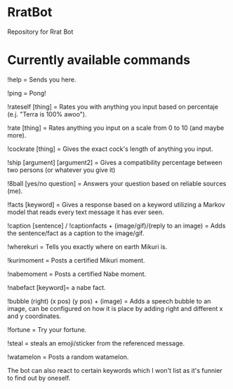 # RratBot
Repository for Rrat Bot

# Currently available commands
!help = Sends you here.

!ping = Pong!

!rateself [thing] = Rates you with anything you input based on percentaje (e.j. "Terra is 100% awoo").

!rate [thing] = Rates anything you input on a scale from 0 to 10 (and maybe more).

!cockrate [thing] = Gives the exact cock's length of anything you input.

!ship [argument] [argument2] = Gives a compatibility percentage between two persons (or whatever you give it)

!8ball [yes/no question] = Answers your question based on reliable sources (me).

!facts [keyword] = Gives a response based on a keyword utilizing a Markov model that reads every text
message it has ever seen.

!caption [sentence] / !captionfacts + (image/gif)/(reply to an image) = Adds the sentence/fact as a caption to the image/gif.

!wherekuri = Tells you exactly where on earth Mikuri is.

!kurimoment = Posts a certified Mikuri moment.

!nabemoment = Posts a certified Nabe moment.

!nabefact [keyword]= a nabe fact.

!bubble (right) (x pos) (y pos) + (image) = Adds a speech bubble to an image, can be configured on how it is place by adding right and different x and y coordinates.

!fortune = Try your fortune.

!steal = steals an emoji/sticker from the referenced message.

!watamelon = Posts a random watamelon.

The bot can also react to certain keywords which I won't list as it's funnier to find out by oneself.
